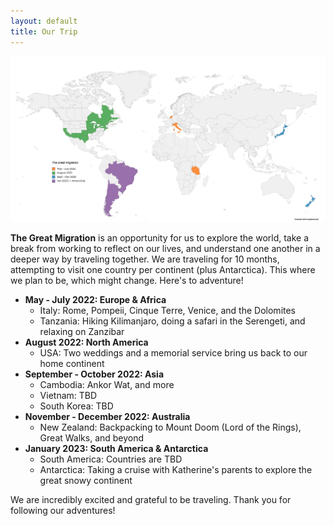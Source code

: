 ```yaml
---
layout: default
title: Our Trip
---
```


![Map of the countries/states/provinces that we plan to visit](/assets/images/The_Great_Migration_v02.png)

**The Great Migration** is an opportunity for us to explore the world, take a break from working to reflect on our lives, and understand one another in a deeper way by traveling together. We are traveling for 10 months, attempting to visit one country per continent (plus Antarctica). This where we plan to be, which might change. Here's to adventure!

- **May - July 2022: Europe & Africa**
  - Italy: Rome, Pompeii, Cinque Terre, Venice, and the Dolomites
  - Tanzania: Hiking Kilimanjaro, doing a safari in the Serengeti, and relaxing on Zanzibar
- **August 2022: North America**
  - USA: Two weddings and a memorial service bring us back to our home continent
- **September - October 2022: Asia**
  - Cambodia: Ankor Wat, and more
  - Vietnam: TBD
  - South Korea: TBD
- **November - December 2022: Australia**
  - New Zealand: Backpacking to Mount Doom (Lord of the Rings), Great Walks, and beyond
- **January 2023: South America & Antarctica**
  - South America: Countries are TBD
  - Antarctica: Taking a cruise with Katherine's parents to explore the great snowy continent

We are incredibly excited and grateful to be traveling. Thank you for following our adventures!
